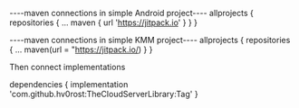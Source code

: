 ----maven connections in simple Android project----
allprojects {
		repositories {
			...
			maven { url 'https://jitpack.io' }
		}
	}
  
----maven connections in simple KMM project----
allprojects {
    repositories {
        ...
        maven(url = "https://jitpack.io/)
    }
}

Then connect implementations

dependencies {
	        implementation 'com.github.hv0rost:TheCloudServerLibrary:Tag'
	}
